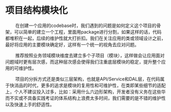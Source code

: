 # 项目结构模块化

&nbsp;&nbsp;&nbsp;&nbsp;&nbsp;&nbsp;&nbsp;&nbsp;在创建一个应用的codebase时，我们遇到的问题是如何定义这个项目的骨架，可以简单的建立一个工程，里面用package进行分割，如果这样的话，代码都堆积在一起，后续的维护性就大打折扣。我们在关注应用的类或领域设计之前，最好将应用的主要模块确定好，这样有一个统一的视角去应对问题。

&nbsp;&nbsp;&nbsp;&nbsp;&nbsp;&nbsp;&nbsp;&nbsp;推荐按照业务领域模块维度去建立多个子项目（模块），这样做会让应用面对问题域时更有层次感，而这种层次感会使得我们注重底层模块的稳定，提升整个应用的可维护性。

&nbsp;&nbsp;&nbsp;&nbsp;&nbsp;&nbsp;&nbsp;&nbsp;项目的分拆方式还是类似三层架构，也就是API/Service和DAL层，在代码属于快消品的时代，更多的追求是模块的复用性和可维护性，在类即某些细节的适配上，个人不建议投入过多，比如：采用什么六边形架构，开发者没有义务在这些华而不实或不具备实践考证的体系结构上浪费太多时间，我们需要的是不错的维护性以及快速上手的舒适性。
